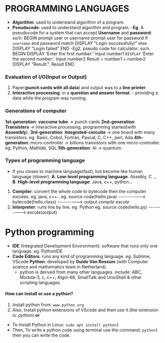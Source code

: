 # PROGRAMMING LANGUAGES

- **Algorithm**: used to understand algorithm of a program.
- **Pseudocode**: used to understand algorithm and program.
-**Eg**. A pseudocode for a system that can accept **Username** and **password**:
   *so/n.*      BEGIN
             prompt user or username
             prompt user for password
             If `username` and password match
                DISPLAY "Login successfully!"
             else
                 DISPLAY "Login failed"
		END
-Eg2. pseudo code for calculator:
   *so/n*.       BEGIN
             DISPLAY 'Enter the first number:'
             Input number1
            `DISPLAY` 'Enter the second number:'
             Input number2
             Result = number1 + number2
             DISPLAY "Result:", Result
         END
### Evaluation of I/O(Input or Output)
1. Paper(**punch cards with all data**) and output was to a **line printer**.
2. **Interactive processing**: in a **question and answer format**.
                    - providing a data while the program was running.
### Generations of computer
**1st-generation**: **vaccume tube** -> punch cards
**2nd-generation**: **Transisters** -> interactive processing, programming started(with **Assembly**).
**3rd-generation**: **Integrated-cercuite** -> one board with many transistors.
                              eg.   Basic, Cobol, Fortran, Pascal, C, C++, perl, Ada
**4th-generation**: micro-controller -> billions transistors with one micro-controller.
                            eg.   Python, Mathlab, SQL
**5th-generation**: AI -> quantum.
### Types of programming language
- If you closes to machine language(fast), but become like human language (slower).
**A**. **Low-level programming language**: Assebly, C ...
**B**. **High-level programming language**: Java, c++, python...
1. **Compiler**: convert the whole code to bytecode then the computer excutes.  eg. java, c++..
    eg.  source code(Hello.java) -----------> bytecode(hello.class) ----------> output
                         *compile*                                          *excute*
2. **Interpreter**: runs line by line.  eg.  Python 
      eg.  source code(hello.py) ----------> excute(output)
# Python programming

- **IDE** (Integrated Development Environment): software that runs only one language.
         eg. PythonIDE
 - **Code Editors**: runs any kind of programming language.
          eg. Sublime, VScode
  **Python**: developed by **Guido Van Rossum**
       (with Computer science and mathematics team in Netherland).
   - python is derived from many other languages. include:
      ABC, Modula-3, c, c++, Algol-68, SmallTalk and UnixShell & other scripting languages.
#### How can install or use a python?
1. Install python from: `www.python.org`
2. Also, Install python extensions of VScode and then use it.(the extension is: *python*)
**or**
- To Install Python in Linux: `sudo apt install python3`
- Then, To write a python code using terminal use the command: `python3`
     then you can write the code.
